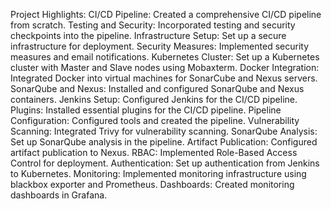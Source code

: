 Project Highlights:
CI/CD Pipeline: Created a comprehensive CI/CD pipeline from scratch.
Testing and Security: Incorporated testing and security checkpoints into the pipeline.
Infrastructure Setup: Set up a secure infrastructure for deployment.
Security Measures: Implemented security measures and email notifications.
Kubernetes Cluster: Set up a Kubernetes cluster with Master and Slave nodes using Mobaxterm.
Docker Integration: Integrated Docker into virtual machines for SonarCube and Nexus servers.
SonarQube and Nexus: Installed and configured SonarQube and Nexus containers.
Jenkins Setup: Configured Jenkins for the CI/CD pipeline.
Plugins: Installed essential plugins for the CI/CD pipeline.
Pipeline Configuration: Configured tools and created the pipeline.
Vulnerability Scanning: Integrated Trivy for vulnerability scanning.
SonarQube Analysis: Set up SonarQube analysis in the pipeline.
Artifact Publication: Configured artifact publication to Nexus.
RBAC: Implemented Role-Based Access Control for deployment.
Authentication: Set up authentication from Jenkins to Kubernetes.
Monitoring: Implemented monitoring infrastructure using blackbox exporter and Prometheus.
Dashboards: Created monitoring dashboards in Grafana.
